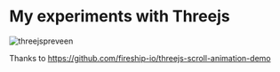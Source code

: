 # My experiments with Threejs

![threejspreveen](https://user-images.githubusercontent.com/21020110/119266087-fcadb400-bc06-11eb-8727-427967292db1.gif)


Thanks to https://github.com/fireship-io/threejs-scroll-animation-demo

